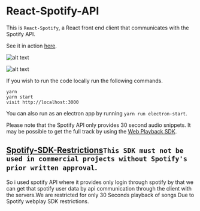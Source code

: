 # React-Spotify-API

This is `React-Spotify`, a React front end client that communicates with the Spotify API.

See it in action [here](https://github.com/varun-0007/React-Project).

![alt text](https://github.com/varun-0007/React-Project/blob/main/songs.png "Songs")

![alt text](https://github.com/varun-0007/React-Project/blob/main/browse.png "Browse")

If you wish to run the code locally run the following commands.

```
yarn
yarn start
visit http://localhost:3000
```

You can also run as an electron app by running `yarn run electron-start`.

Please note that the Spotify API only provides 30 second audio snippets. It may be possible to get the full track by using the [Web Playback SDK](https://beta.developer.spotify.com/documentation/web-playback-sdk/).

## [Spotify-SDK-Restrictions](https://developer.spotify.com/policy/#iii-some-prohibited-applications)`This SDK must not be used in commercial projects without Spotify's prior written approval`.

So i used spotify API where it provides only login through spotify by that we can get that spotify user data by api communication through the client with the servers.We are restricted for only 30 Seconds playback of songs Due to Spotify webplay SDK restrictions.




